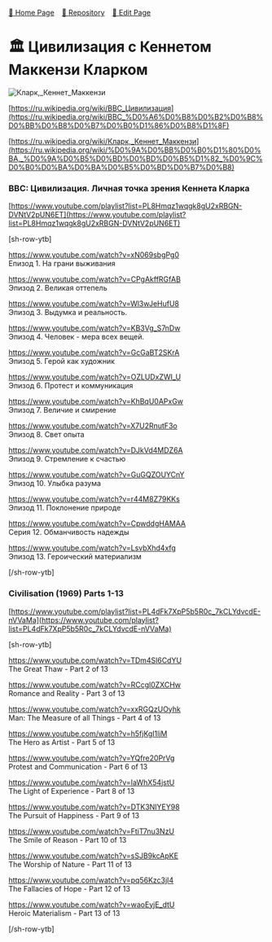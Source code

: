<style>
	@import url("/utils/css/bootstrap-grid.css");
	@import url("/utils/css/iframe-youtube.css");
</style>
<script src="/shortcutsjs/shortcuts-v4.js" defer></script>


 [🚀 Home Page](https://andrewalevin.github.io/) &ensp;  [🏰 Repository](https://github.com/andrewalevin/andrewalevin.github.io) &ensp;  [🔨 Edit Page](https://github.com/andrewalevin/andrewalevin.github.io/edit/main/civilization.md)




# 🏛 Цивилизация c Кеннетом Маккензи Кларком


![Кларк,_Кеннет_Маккензи](https://github.com/andrewalevin/andrewalevin.github.io/assets/155118488/20b508af-7d6f-47ab-8599-0da5afe3791b)



[https://ru.wikipedia.org/wiki/BBC_Цивилизация](https://ru.wikipedia.org/wiki/BBC_%D0%A6%D0%B8%D0%B2%D0%B8%D0%BB%D0%B8%D0%B7%D0%B0%D1%86%D0%B8%D1%8F)

[https://ru.wikipedia.org/wiki/Кларк,_Кеннет_Маккензи](https://ru.wikipedia.org/wiki/%D0%9A%D0%BB%D0%B0%D1%80%D0%BA,_%D0%9A%D0%B5%D0%BD%D0%BD%D0%B5%D1%82_%D0%9C%D0%B0%D0%BA%D0%BA%D0%B5%D0%BD%D0%B7%D0%B8)


### BBC: Цивилизация. Личная точка зрения Кеннета Кларка

[https://www.youtube.com/playlist?list=PL8Hmqz1wqgk8gU2xRBGN-DVNtV2pUN6ET](https://www.youtube.com/playlist?list=PL8Hmqz1wqgk8gU2xRBGN-DVNtV2pUN6ET)

[sh-row-ytb]

https://www.youtube.com/watch?v=xN069sbgPg0  
Епизод 1. На грани выживания

https://www.youtube.com/watch?v=CPgAkffRGfAB  
Эпизод 2. Великая оттепель

https://www.youtube.com/watch?v=Wl3wJeHufU8  
Эпизод 3. Выдумка и реальность.

https://www.youtube.com/watch?v=KB3Vg_S7nDw  
Эпизод 4. Человек - мера всех вещей.

https://www.youtube.com/watch?v=GcGaBT2SKrA  
Эпизод 5. Герой как художник

https://www.youtube.com/watch?v=OZLUDxZWI_U  
Эпизод 6. Протест и коммуникация

https://www.youtube.com/watch?v=KhBqU0APxGw  
Эпизод 7. Величие и смирение

https://www.youtube.com/watch?v=X7U2RnutF3o  
Эпизод 8. Свет опыта

https://www.youtube.com/watch?v=DJkVd4MDZ6A  
Эпизод 9. Стремление к счастью

https://www.youtube.com/watch?v=GuGQZOUYCnY  
Эпизод 10. Улыбка разума

https://www.youtube.com/watch?v=r44M8Z79KKs  
Эпизод 11. Поклонение природе

https://www.youtube.com/watch?v=CpwddgHAMAA  
Серия 12. Обманчивость надежды

https://www.youtube.com/watch?v=LsvbXhd4xfg  
Эпизод 13. Героический материализм

[/sh-row-ytb]




### Civilisation (1969) Parts 1-13

[https://www.youtube.com/playlist?list=PL4dFk7XpP5b5R0c_7kCLYdvcdE-nVVaMa](https://www.youtube.com/playlist?list=PL4dFk7XpP5b5R0c_7kCLYdvcdE-nVVaMa)


[sh-row-ytb]

https://www.youtube.com/watch?v=TDm4Sl6CdYU  
The Great Thaw - Part 2 of 13 

https://www.youtube.com/watch?v=RCcgl0ZXCHw  
Romance and Reality - Part 3 of 13 

https://www.youtube.com/watch?v=xxRGQzUOyhk  
Man: The Measure of all Things - Part 4 of 13 

https://www.youtube.com/watch?v=h5fjKgI1ljM  
The Hero as Artist - Part 5 of 13 

https://www.youtube.com/watch?v=YQfre20PrVg  
Protest and Communication - Part 6 of 13 

https://www.youtube.com/watch?v=IaWhX54jstU  
The Light of Experience - Part 8 of 13 

https://www.youtube.com/watch?v=DTK3NIYEY98  
The Pursuit of Happiness - Part 9 of 13

https://www.youtube.com/watch?v=FtiT7nu3NzU  
The Smile of Reason - Part 10 of 13 

https://www.youtube.com/watch?v=sSJB9kcApKE  
The Worship of Nature - Part 11 of 13 

https://www.youtube.com/watch?v=pq56Kzc3jI4  
The Fallacies of Hope - Part 12 of 13 

https://www.youtube.com/watch?v=waoEyjE_dtU  
Heroic Materialism - Part 13 of 13

[/sh-row-ytb]
















